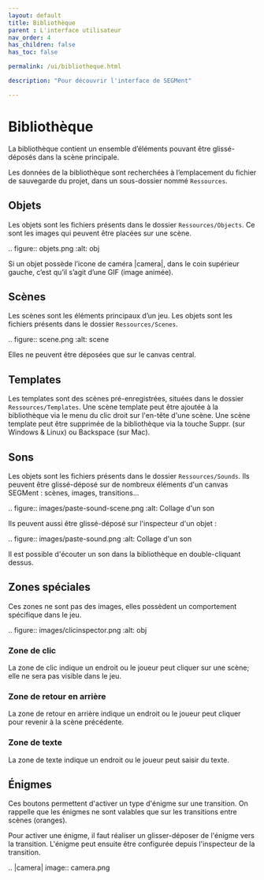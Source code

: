 ```yaml
---
layout: default
title: Bibliothèque
parent : L'interface utilisateur
nav_order: 4
has_children: false
has_toc: false

permalink: /ui/bibliotheque.html

description: "Pour découvrir l'interface de SEGMent"

---
```


# Bibliothèque

La bibliothèque contient un ensemble d’éléments pouvant être
glissé-déposés dans la scène principale.

Les données de la bibliothèque sont recherchées à l’emplacement du
fichier de sauvegarde du projet, dans un sous-dossier nommé
``Ressources``.

## Objets

Les objets sont les fichiers présents dans le dossier
``Ressources/Objects``. Ce sont les images qui peuvent être placées sur
une scène.

.. figure:: objets.png
   :alt: obj

Si un objet possède l’icone de caméra |camera|, dans le coin supérieur
gauche, c’est qu’il s’agit d’une GIF (image animée).

## Scènes

Les scènes sont les éléments principaux d’un jeu. Les objets sont les
fichiers présents dans le dossier ``Ressources/Scenes``.

.. figure:: scene.png
   :alt: scene

Elles ne peuvent être déposées que sur le canvas central.

## Templates

Les templates sont des scènes pré-enregistrées, situées dans le dossier
``Ressources/Templates``.
Une scène template peut être ajoutée à la bibliothèque via le menu du
clic droit sur l'en-tête d'une scène.
Une scène template peut être supprimée de la bibliothèque via la touche
Suppr. (sur Windows & Linux) ou Backspace (sur Mac).

## Sons

Les objets sont les fichiers présents dans le dossier
``Ressources/Sounds``. Ils peuvent être glissé-déposé sur de nombreux
éléments d'un canvas SEGMent : scènes, images, transitions...

.. figure:: images/paste-sound-scene.png
   :alt: Collage d'un son

Ils peuvent aussi être glissé-déposé sur l'inspecteur d'un objet :

.. figure:: images/paste-sound.png
   :alt: Collage d'un son

Il est possible d'écouter un son dans la bibliothèque en double-cliquant dessus.

## Zones spéciales

Ces zones ne sont pas des images, elles possèdent un comportement
spécifique dans le jeu.

.. figure:: images/clicinspector.png
   :alt: obj

### Zone de clic


La zone de clic indique un endroit ou le joueur peut cliquer sur une scène;
elle ne sera pas visible dans le jeu.

### Zone de retour en arrière

La zone de retour en arrière indique un endroit ou le joueur peut cliquer
pour revenir à la scène précédente.

### Zone de texte

La zone de texte indique un endroit ou le joueur peut saisir du texte.


## Énigmes

Ces boutons permettent d'activer un type d'énigme sur une transition.
On rappelle que les énigmes ne sont valables que sur les transitions entre
scènes (oranges).

Pour activer une énigme, il faut réaliser un glisser-déposer de l'énigme vers
la transition.
L'énigme peut ensuite être configurée depuis l'inspecteur de la transition.


.. |camera| image:: camera.png

